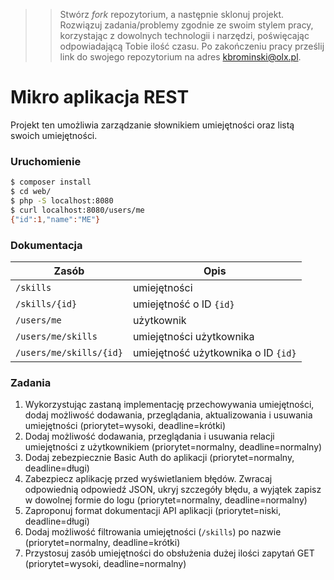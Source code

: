 >> Stwórz _fork_ repozytorium, a następnie sklonuj projekt. Rozwiązuj zadania/problemy zgodnie ze swoim stylem pracy, korzystając z dowolnych technologii i narzędzi, poświęcając odpowiadającą Tobie ilość czasu. Po zakończeniu pracy prześlij link do swojego repozytorium na adres kbrominski@olx.pl.

# Mikro aplikacja REST
Projekt ten umożliwia zarządzanie słownikiem umiejętności oraz listą swoich umiejętności.

### Uruchomienie
```bash
$ composer install
$ cd web/
$ php -S localhost:8080
$ curl localhost:8080/users/me
{"id":1,"name":"ME"}
```

### Dokumentacja
Zasób | Opis
--- | ---
`/skills` | umiejętności
`/skills/{id}` | umiejętność o ID `{id}`
`/users/me` | użytkownik
`/users/me/skills` | umiejętności użytkownika
`/users/me/skills/{id}` | umiejętność użytkownika o ID `{id}`


### Zadania
1. Wykorzystując zastaną implementację przechowywania umiejętności, dodaj możliwość dodawania, przeglądania, aktualizowania i usuwania umiejętności (priorytet=wysoki, deadline=krótki)
2. Dodaj możliwość dodawania, przeglądania i usuwania relacji umiejętności z użytkownikiem (priorytet=normalny, deadline=normalny)
3. Dodaj zebezpiecznie Basic Auth do aplikacji (priorytet=normalny, deadline=długi)
4. Zabezpiecz aplikację przed wyświetlaniem błędów. Zwracaj odpowiednią odpowiedź JSON, ukryj szczegóły błędu, a wyjątek zapisz w dowolnej formie do logu (priorytet=normalny, deadline=normalny)
5. Zaproponuj format dokumentacji API aplikacji (priorytet=niski, deadline=długi)
6. Dodaj możliwość filtrowania umiejętności (`/skills`) po nazwie (priorytet=normalny, deadline=krótki)
7. Przystosuj zasób umiejętności do obsłużenia dużej ilości zapytań GET (priorytet=wysoki, deadline=normalny)